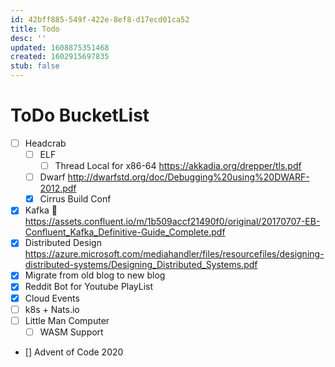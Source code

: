 ```yaml
---
id: 42bff885-549f-422e-8ef8-d17ecd01ca52
title: Todo
desc: ''
updated: 1608875351468
created: 1602915697835
stub: false
---
```



# ToDo BucketList

- [ ] Headcrab
  - [ ] ELF
    - [ ] Thread Local for x86-64
      https://akkadia.org/drepper/tls.pdf
  - [ ] Dwarf
    http://dwarfstd.org/doc/Debugging%20using%20DWARF-2012.pdf
  - [x] Cirrus Build Conf
- [x] Kafka 📖
  https://assets.confluent.io/m/1b509accf21490f0/original/20170707-EB-Confluent_Kafka_Definitive-Guide_Complete.pdf
- [x] Distributed Design
  https://azure.microsoft.com/mediahandler/files/resourcefiles/designing-distributed-systems/Designing_Distributed_Systems.pdf
- [x] Migrate from old blog to new blog
- [x] Reddit Bot for Youtube PlayList
- [x] Cloud Events
- [ ] k8s + Nats.io
- [ ] Little Man Computer
  - [ ] WASM Support
- [] Advent of Code 2020

